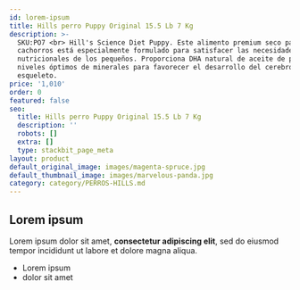 ```yaml
---
id: lorem-ipsum
title: Hills perro Puppy Original 15.5 Lb 7 Kg
description: >-
  SKU:PO7 <br> Hill's Science Diet Puppy. Este alimento premium seco para
  cachorros está especialmente formulado para satisfacer las necesidades
  nutricionales de los pequeños. Proporciona DHA natural de aceite de pescado y
  niveles óptimos de minerales para favorecer el desarrollo del cerebro, ojos y
  esqueleto.
price: '1,010'
order: 0
featured: false
seo:
  title: Hills perro Puppy Original 15.5 Lb 7 Kg
  description: ''
  robots: []
  extra: []
  type: stackbit_page_meta
layout: product
default_original_image: images/magenta-spruce.jpg
default_thumbnail_image: images/marvelous-panda.jpg
category: category/PERROS-HILLS.md
---
```

## Lorem ipsum

Lorem ipsum dolor sit amet, **consectetur adipiscing elit**, sed do eiusmod tempor incididunt ut labore et dolore magna aliqua.

- Lorem ipsum
- dolor sit amet